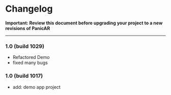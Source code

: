 # Changelog

**Important: Review this document before upgrading your project to a new revisions of PanicAR**

---

### 1.0 (build 1029)

- Refactored Demo
- fixed many bugs

### 1.0 (build 1017)

- add: demo app project




